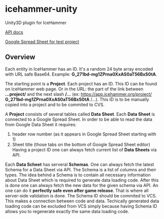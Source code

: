 # icehammer-unity
Unity3D plugin for IceHammer

[API docs](https://documenter.getpostman.com/view/4221390/RWMFrnaV)

[Google Spread Sheet for test project](https://docs.google.com/spreadsheets/d/1vj9ZiUeByetKBnyMHDKv9J4pYcwDPTyAz5hRZHB_y5Y)


## Overview

Each entity in IceHammer has an ID. It's a random 24 byte array encoded with URL safe Base64. Example: **G_271bd-mg1ZPrna0XxAS0aT56BxS0tA**.

The starting point is a **Project**. Each project has an ID. This ID can be found on IceHammer web page. Or in the URL: the part of the link between **...project/** and the next slash **/...**  (ex: https://app.icehammer.org/project/ **G_271bd-mg1ZPrna0XxAS0aT56BxS0tA** /...). This ID is to be manually copied into a project and to be commited to CVS.

A **Project** consists of several tables called **Data Sheet**. Each **Data Sheet** is connected to a Google Spread Sheet. In order to be able to read the data from Google Data Sheet it requires:
  1. header row number (as it appears in Google Spread Sheet starting with 1)
  2. Sheet title (those tabs on the bottom of Google Spread Sheet editor)
Having a project ID one can always fetch current list of **Data Sheets** via API.

Each **Data Scheet** has serveral **Schemas**. One can always fetch the latest Schema for a Data Sheet via API. The Schema is a list of columns and their types. The idea behind a Schema is to contain all necessary information about Data Sheet which is required to generate data loading code. After this is done one can always fetch the new data for the given schema via API. An one can do it **perfectly safe even after game release**. That is where all server-side validation is done.
The Schema ID should be commited to VCS. This makes a connection between code and data. Techically generated data loading code can be excluded from VCS simply because having Schema ID allows you to regenerate exactly the same data loading code.
